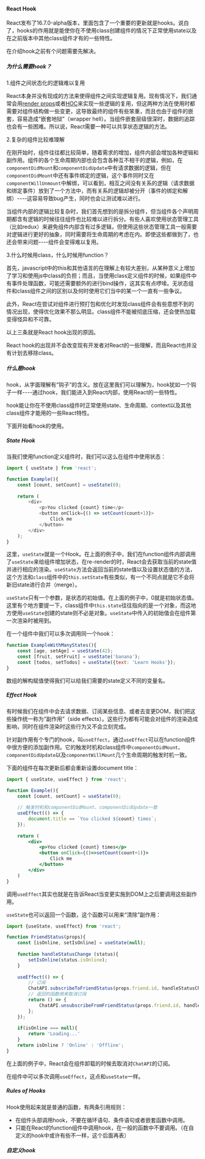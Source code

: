 #### React Hook

React发布了16.7.0-alpha版本，里面包含了一个重要的更新就是hooks。说白了，hooks的作用就是能使你在不使用class创建组件的情况下正常使用state以及在之前版本中其他class组件才有的一些特性。

在介绍hook之前有个问题需要先解决。

##### 为什么需要hook？

1.组件之间状态化的逻辑难以复用

React本身并没有现成的方法来使得组件之间实现逻辑复用。现有情况下，我们通常会用[render props](https://reactjs.org/docs/render-props.html)或者[HOC](https://reactjs.org/docs/higher-order-components.html)来实现一些逻辑的复用，但这两种方法在使用时都需要对组件结构做一些变更，这导致最终的组件有些笨重，而且也由于组件的嵌套，容易造成“嵌套地狱”（wrapper hell）。当组件嵌套层级很深时，数据的追踪也会有一些困难。所以说，React需要一种可以共享状态逻辑的方法。

2.复杂的组件比较难理解

在刚开始时，组件往往都比较简单，随着需求的增加，组件内部会增加各种逻辑和副作用。组件的各个生命周期内部也会包含各种互不相干的逻辑，例如，在`componentDidMount`和`componentDidUpdate`中有请求数据的逻辑，但在`componentDidMount`中还有事件绑定的逻辑，这个事件同时又在`componentWillUnmount`中解绑，可以看到，相互之间没有关系的逻辑（请求数据和绑定事件）放到了一个方法中，而有关系的逻辑却被分开（事件的绑定和解绑）----这容易导致bug产生，同时也会让测试难以进行。

当组件内部的逻辑比较复杂时，我们首先想到的是拆分组件，但当组件各个声明周期都含有逻辑的时候往往组件也比较难以进行拆分。有些人喜欢使用状态管理工具（比如redux）来避免组件内部含有过多逻辑，但使用这些状态管理工具一般需要对逻辑进行更好的抽象，同时需要将生命周期的考虑在内。即使这些都做到了，也还会带来问题----组件会变得难以复用。

3.什么时候用class，什么时候用function？

首先，javascript中的this和其他语言的在理解上有较大差别，从某种意义上增加了学习和使用js中class的负担；而且，当使用class定义组件的时候，如果组件中有事件处理函数，可能还需要额外的进行bind操作，这其实有点啰嗦。无状态组件和class组件之间的区别以及何时使用它们当中的某一个一直有一些争议。

此外，React在尝试对组件进行预打包和优化时发现class组件会有些意想不到的情况出现，使得优化效果不那么明显。class组件不能被彻底压缩，还会使热加载变得怪异和不可靠。



以上三条就是React hook出现的原因。

React hook的出现并不会改变现有开发者对React的一些理解，而且React也并没有计划去移除class。

##### 什么是hook

hook，从字面理解有“钩子”的含义。放在这里我们可以理解为，hook犹如一个钩子一样----通过hook，我们能进入到React内部，使用React的一些特性。

hook能让你在不使用class组件时正常使用state、生命周期、context以及其他class组件才能用的一些React特性。

下面开始看hook的使用。

##### State Hook

当我们使用function定义组件时，我们可以这么在组件中使用状态：

```javascript
import { useState } from 'react';

function Example(){
    const [count, setCount] = useState(0);
    
    return (
    	<div>
    		<p>You clicked {count} time</p>
    		<button onClick={() => setCount(count+1)}>
    			Click me
    		</button>
    	</div>
    );
}
```

这里，`useState`就是一个Hook。在上面的例子中，我们在function组件内部调用了`useState`来给组件增加状态，在re-render的时，React会去获取当前的state值并进行相应的渲染。`useState`方法会返回当前的state值以及设置状态值的方法，这个方法和`class`组件中的`this.setState`有些类似，有一个不同点就是它不会将新旧state进行合并（merge）。

`useState`只有一个参数，是状态的初始值。在上面的例子中，0就是初始状态值。这里有个地方要提一下，class组件中`this.state`往往指向的是一个对象，而这地方使用`useState`创建的state则不必是对象。`useState`中传入的初始值会在组件第一次渲染时被用到。

在一个组件中我们可以多次调用同一个hook：

```javascript
function ExampleWithManyStates(){
    const [age, setAge] = useState(42);
    const [fruit, setFruit] = useState('banana');
    const [todos, setTodos] = useState({text: 'Learn Hooks'});
}
```

数组的解构赋值使得我们可以给我们需要的state定义不同的变量名。

##### Effect Hook

有时候我们在组件中会去请求数据、订阅某些信息、或者去变更DOM，我们把这些操作统一称为“副作用”（side effects）。这些行为都有可能会对组件的渲染造成影响，同时在组件渲染时这些行为又不会立刻完成。

针对副作用有个专门的hook，叫`useEffect`，通过`useEffect`可以在function组件中很方便的添加副作用。它的触发时机和class组件中`componentDidMount`、`componentDidUpdate`以及`componentWillMount`几个生命周期的触发时机一致。

下面的组件在每次更新后都会重新设置document title：

```jsx
import { useState, useEffect } from 'react';

function Example(){
    const [count, setCount] = useState(0);
    
    // 触发时机和componentDidMount、componentDidUpdate一致
    useEffect(() => {
        document.title == `You clicked ${count} times`;
    });
    
    return (
    	<div>
    		<p>You clicked {count} times</p>
    		<button onClick={()=>setCount(count+1)}>
    			Click me
    		</button>
    	</div>
    )
}
```

调用`useEffect`其实也就是在告诉React当变更实施到DOM上之后要调用这些副作用。

`useState`也可以返回一个函数，这个函数可以用来“清除”副作用：

```javascript
import {useState, useEffect} from 'react';

function FriendStatus(props){
    const [isOnline, setIsOnline] = useState(null);
    
    function handleStatusChange (status){
        setIsOnline(status.isOnline);
    }
    
    useEffect(() => {
    	// 订阅
        ChatAPI.subscribeToFriendStatus(props.friend.id, handleStatusChange);
        // 返回的函数用来取消订阅
        return () => {
            ChatAPI.unsubscribeFromFriendStatus(props.friend.id, handleStatusChange);
        };
    });
    
    if(isOnline === null){
        return 'Loading...'
    }
    return isOnline ? 'Online' : 'Offline';
}
```

在上面的例子中，React会在组件卸载的时候去取消对`ChatAPI`的订阅。

在组件中可以多次调用`useEffect`，这点和`useState`一样。

##### Rules of Hooks

Hook使用起来就是普通的函数，有两条引用规则：

* 在组件头部调用hook，不要在循环语句、条件语句或者嵌套函数中调用。
* 只能在React的function组件中调用hook，在一般的函数中不要调用。（在自定义的hook中或许有些不一样，这个后面再表）

##### 自定义hook



